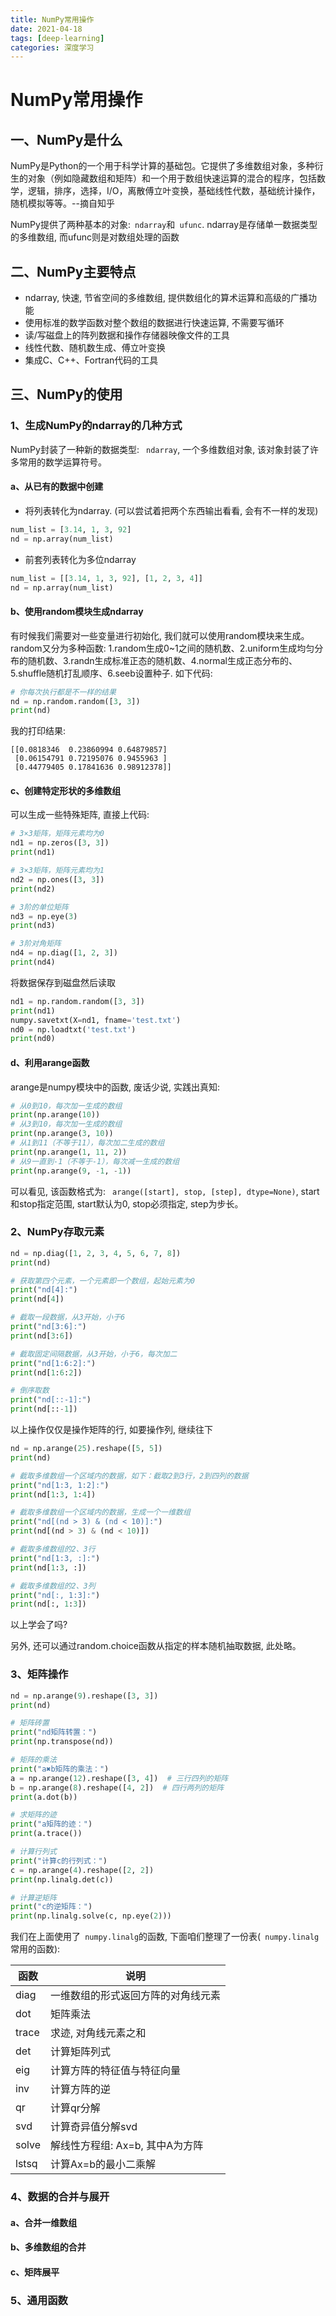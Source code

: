 ```yaml
---
title: NumPy常用操作
date: 2021-04-18
tags: [deep-learning]
categories: 深度学习
---
```


# NumPy常用操作

## 一、NumPy是什么

NumPy是Python的一个用于科学计算的基础包。它提供了多维数组对象，多种衍生的对象（例如隐藏数组和矩阵）和一个用于数组快速运算的混合的程序，包括数学，逻辑，排序，选择，I/O，离散傅立叶变换，基础线性代数，基础统计操作，随机模拟等等。--摘自知乎

NumPy提供了两种基本的对象:` ndarray`和` ufunc`. ndarray是存储单一数据类型的多维数组, 而ufunc则是对数组处理的函数

## 二、NumPy主要特点

- ndarray, 快速, 节省空间的多维数组, 提供数组化的算术运算和高级的广播功能
- 使用标准的数学函数对整个数组的数据进行快速运算, 不需要写循环
- 读/写磁盘上的阵列数据和操作存储器映像文件的工具
- 线性代数、随机数生成、傅立叶变换
- 集成C、C++、Fortran代码的工具

## 三、NumPy的使用

### 1、生成NumPy的ndarray的几种方式

NumPy封装了一种新的数据类型: ` ndarray`, 一个多维数组对象, 该对象封装了许多常用的数学运算符号。

#### a、从已有的数据中创建

- 将列表转化为ndarray. (可以尝试着把两个东西输出看看, 会有不一样的发现)

```python
num_list = [3.14, 1, 3, 92]
nd = np.array(num_list)
```

- 前套列表转化为多位ndarray

```python
num_list = [[3.14, 1, 3, 92], [1, 2, 3, 4]]
nd = np.array(num_list)
```

#### b、使用random模块生成ndarray

有时候我们需要对一些变量进行初始化, 我们就可以使用random模块来生成。random又分为多种函数: 1.random生成0~1之间的随机数、2.uniform生成均匀分布的随机数、3.randn生成标准正态的随机数、4.normal生成正态分布的、5.shuffle随机打乱顺序、6.seeb设置种子. 如下代码:

```python
# 你每次执行都是不一样的结果
nd = np.random.random([3, 3])
print(nd)
```

我的打印结果:

```shell
[[0.0818346  0.23860994 0.64879857]
 [0.06154791 0.72195076 0.9455963 ]
 [0.44779405 0.17841636 0.98912378]]
```

#### c、创建特定形状的多维数组

可以生成一些特殊矩阵, 直接上代码:

```python
# 3×3矩阵，矩阵元素均为0
nd1 = np.zeros([3, 3])
print(nd1)

# 3×3矩阵，矩阵元素均为1
nd2 = np.ones([3, 3])
print(nd2)

# 3阶的单位矩阵
nd3 = np.eye(3)
print(nd3)

# 3阶对角矩阵
nd4 = np.diag([1, 2, 3])
print(nd4)
```

将数据保存到磁盘然后读取

```python
nd1 = np.random.random([3, 3])
print(nd1)
numpy.savetxt(X=nd1, fname='test.txt')
nd0 = np.loadtxt('test.txt')
print(nd0)
```

#### d、利用arange函数

arange是numpy模块中的函数, 废话少说, 实践出真知:

```python
# 从0到10，每次加一生成的数组
print(np.arange(10))
# 从3到10，每次加一生成的数组
print(np.arange(3, 10))
# 从1到11（不等于11），每次加二生成的数组
print(np.arange(1, 11, 2))
# 从9一直到-1（不等于-1），每次减一生成的数组
print(np.arange(9, -1, -1))
```

可以看见, 该函数格式为: ` arange([start], stop, [step], dtype=None)`, start和stop指定范围, start默认为0, stop必须指定, step为步长。



### 2、NumPy存取元素

```python
nd = np.diag([1, 2, 3, 4, 5, 6, 7, 8])
print(nd)

# 获取第四个元素，一个元素即一个数组，起始元素为0
print("nd[4]:")
print(nd[4])

# 截取一段数据，从3开始，小于6
print("nd[3:6]:")
print(nd[3:6])

# 截取固定间隔数据，从3开始，小于6，每次加二
print("nd[1:6:2]:")
print(nd[1:6:2])

# 倒序取数
print("nd[::-1]:")
print(nd[::-1])
```

以上操作仅仅是操作矩阵的行, 如要操作列, 继续往下

```python
nd = np.arange(25).reshape([5, 5])
print(nd)

# 截取多维数组一个区域内的数据，如下：截取2到3行，2到四列的数据
print("nd[1:3, 1:2]:")
print(nd[1:3, 1:4])

# 截取多维数组一个区域内的数据，生成一个一维数组
print("nd[(nd > 3) & (nd < 10)]:")
print(nd[(nd > 3) & (nd < 10)])

# 截取多维数组的2、3行
print("nd[1:3, :]:")
print(nd[1:3, :])

# 截取多维数组的2、3列
print("nd[:, 1:3]:")
print(nd[:, 1:3])
```

以上学会了吗?

另外, 还可以通过random.choice函数从指定的样本随机抽取数据, 此处略。

### 3、矩阵操作

```python
nd = np.arange(9).reshape([3, 3])
print(nd)

# 矩阵砖置
print("nd矩阵转置：")
print(np.transpose(nd))

# 矩阵的乘法
print("a✖️b矩阵的乘法：")
a = np.arange(12).reshape([3, 4])  # 三行四列的矩阵
b = np.arange(8).reshape([4, 2])  # 四行两列的矩阵
print(a.dot(b))

# 求矩阵的迹
print("a矩阵的迹：")
print(a.trace())

# 计算行列式
print("计算c的行列式：")
c = np.arange(4).reshape([2, 2])
print(np.linalg.det(c))

# 计算逆矩阵
print("c的逆矩阵：")
print(np.linalg.solve(c, np.eye(2)))
```

我们在上面使用了` numpy.linalg`的函数, 下面咱们整理了一份表(` numpy.linalg`常用的函数):

| 函数  | 说明                               |
| ----- | ---------------------------------- |
| diag  | 一维数组的形式返回方阵的对角线元素 |
| dot   | 矩阵乘法                           |
| trace | 求迹, 对角线元素之和               |
| det   | 计算矩阵列式                       |
| eig   | 计算方阵的特征值与特征向量         |
| inv   | 计算方阵的逆                       |
| qr    | 计算qr分解                         |
| svd   | 计算奇异值分解svd                  |
| solve | 解线性方程组: Ax=b, 其中A为方阵    |
| lstsq | 计算Ax=b的最小二乘解               |

### 4、数据的合并与展开

#### a、合并一维数组

#### b、多维数组的合并

#### c、矩阵展平

### 5、通用函数




















